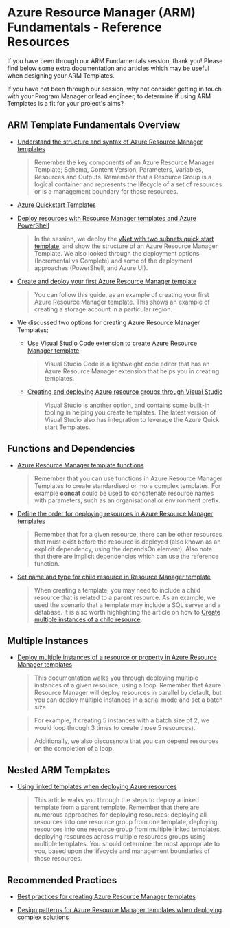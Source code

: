 # Azure Resource Manager (ARM) Fundamentals - Reference Resources

If you have been through our ARM Fundamentals session, thank you! Please find below some extra documentation and articles which may be useful when designing your ARM Templates.

If you have not been through our session, why not consider getting in touch with your Program Manager or lead engineer, to determine if using ARM Templates is a fit for your project's aims?

## ARM Template Fundamentals Overview

* [Understand the structure and syntax of Azure Resource Manager templates](https://docs.microsoft.com/en-us/azure/azure-resource-manager/resource-group-authoring-templates)

    > Remember the key components of an Azure Resource Manager Template; Schema, Content Version, Parameters, Variables, Resources and Outputs. Remember that a Resource Group is a logical container and represents the lifecycle of a set of resources or is a management boundary for those resources.
    
* [Azure Quickstart Templates](https://github.com/azure/azure-quickstart-templates)
* [Deploy resources with Resource Manager templates and Azure PowerShell](https://docs.microsoft.com/en-us/azure/azure-resource-manager/resource-group-template-deploy#incremental-and-complete-deployments)

    > In the session, we deploy the [vNet with two subnets quick start template](https://github.com/Azure/azure-quickstart-templates/tree/master/101-vnet-two-subnets), and show the structure of an Azure Resource Manager Template. We also looked through the deployment options (Incremental vs Complete) and some of the deployment approaches (PowerShell, and Azure UI). 

* [Create and deploy your first Azure Resource Manager template](https://docs.microsoft.com/en-us/azure/azure-resource-manager/resource-manager-create-first-template)

    > You can follow this guide, as an example of creating your first Azure Resource Manager template. This shows an example of creating a storage account in a particular region.

* We discussed two options for creating Azure Resource Manager Templates; 

    * [Use Visual Studio Code extension to create Azure Resource Manager template](https://docs.microsoft.com/en-us/azure/azure-resource-manager/resource-manager-vscode-extension)

        > Visual Studio Code is a lightweight code editor that has an Azure Resource Manager extension that helps you in creating templates.
    
    * [Creating and deploying Azure resource groups through Visual Studio](https://docs.microsoft.com/en-us/azure/azure-resource-manager/vs-azure-tools-resource-groups-deployment-projects-create-deploy)

        > Visual Studio is another option, and contains some built-in tooling in helping you create templates. The latest version of Visual Studio also has integration to leverage the Azure Quick start Templates.

## Functions and Dependencies

* [Azure Resource Manager template functions](https://docs.microsoft.com/en-us/azure/azure-resource-manager/resource-group-template-functions)

    > Remember that you can use functions in Azure Resource Manager Templates to create standardised or more complex templates. For example **concat** could be used to concatenate resource names with parameters, such as an organisational or environment prefix.

* [Define the order for deploying resources in Azure Resource Manager templates](https://docs.microsoft.com/en-us/azure/azure-resource-manager/resource-group-define-dependencies)

    > Remember that for a given resource, there can be other resources that must exist before the resource is deployed (also known as an explicit dependency, using the dependsOn element). Also note that there are implicit dependencies which can use  the reference function.

* [Set name and type for child resource in Resource Manager template](https://docs.microsoft.com/en-gb/azure/azure-resource-manager/resource-manager-templates-resources)

    > When creating a template, you may need to include a child resource that is related to a parent resource. As an example, we used the scenario that a template may include a SQL server and a database. It is also worth highlighting the article on how to [Create multiple instances of a child resource](https://docs.microsoft.com/en-us/azure/azure-resource-manager/resource-group-create-multiple#create-multiple-instances-of-a-child-resource).


## Multiple Instances

* [Deploy multiple instances of a resource or property in Azure Resource Manager templates](https://docs.microsoft.com/en-us/azure/azure-resource-manager/resource-group-create-multiple)

    > This documentation walks you through deploying multiple instances of a given resource, using a loop. Remember that Azure Resource Manager will deploy resources in parallel by default, but you can deploy multiple instances in a serial mode and set a batch size.
    
    > For example, if creating 5 instances with a batch size of 2, we would loop through 3 times to create those 5 resources).
    
    > Additionally, we also discussnote that you can depend resources on the completion of a loop.


## Nested ARM Templates

* [Using linked templates when deploying Azure resources](https://docs.microsoft.com/en-us/azure/azure-resource-manager/resource-group-linked-templates)

    > This article walks you through the steps to deploy a linked template from a parent template. Remember that there are numerous approaches for deploying resources; deploying all resources into one resource group from one template, deploying resources into one resource group from multiple linked templates, deploying resources across multiple resources groups using multiple templates. You should determine the most appropriate to you, based upon the lifecycle and management boundaries of those resources.


## Recommended Practices

* [Best practices for creating Azure Resource Manager templates](https://docs.microsoft.com/en-gb/azure/azure-resource-manager/resource-group-authoring-templates)

* [Design patterns for Azure Resource Manager templates when deploying complex solutions](https://docs.microsoft.com/en-us/azure/azure-resource-manager/best-practices-resource-manager-design-templates)
